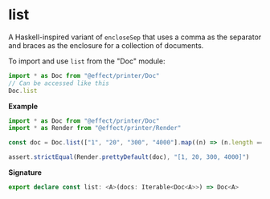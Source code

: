 # list

A Haskell-inspired variant of `encloseSep` that uses a comma as the separator
and braces as the enclosure for a collection of documents.

To import and use `list` from the "Doc" module:

```ts
import * as Doc from "@effect/printer/Doc"
// Can be accessed like this
Doc.list
```

**Example**

```ts
import * as Doc from "@effect/printer/Doc"
import * as Render from "@effect/printer/Render"

const doc = Doc.list(["1", "20", "300", "4000"].map((n) => (n.length === 1 ? Doc.char(n) : Doc.text(n))))

assert.strictEqual(Render.prettyDefault(doc), "[1, 20, 300, 4000]")
```

**Signature**

```ts
export declare const list: <A>(docs: Iterable<Doc<A>>) => Doc<A>
```
